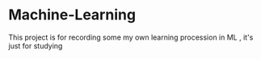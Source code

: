 # Machine-Learning
This project is for recording some my own learning procession in ML , it's just for studying  

